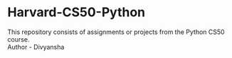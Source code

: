 # Harvard-CS50-Python
This repository consists of assignments or projects from the Python CS50 course.
<br>
Author - Divyansha
